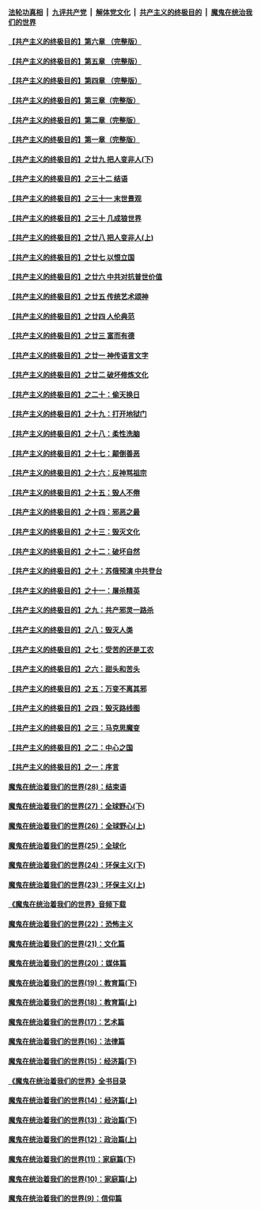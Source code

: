 ####  [法轮功真相](../../../../basic/blob/master/README.md?t=02122226) &nbsp;|&nbsp; [九评共产党](../../../../9ping.md/blob/master/README.md?t=02122226) &nbsp;|&nbsp; [解体党文化](../../../../jtdwh.md/blob/master/README.md?t=02122226)  &nbsp;|&nbsp; [共产主义的终极目的](../../../../gczydzjmd.md/blob/master/README.md?t=02122226) &nbsp;|&nbsp; [魔鬼在统治我们的世界](../../../../mgztzwmdsj.md/blob/master/README.md?t=02122226) 

#### [【共产主义的终极目的】第六章 （完整版）](../pages/nsc422/n11428913.md?t=02122226) 

#### [【共产主义的终极目的】第五章 （完整版）](../pages/nsc422/n11428912.md?t=02122226) 

#### [【共产主义的终极目的】第四章 （完整版）](../pages/nsc422/n11428907.md?t=02122226) 

#### [【共产主义的终极目的】第三章（完整版）](../pages/nsc422/n11428848.md?t=02122226) 

#### [【共产主义的终极目的】第二章（完整版）](../pages/nsc422/n11428831.md?t=02122226) 

#### [【共产主义的终极目的】第一章（完整版）](../pages/nsc422/n11417651.md?t=02122226) 

#### [【共产主义的终极目的】之廿九 把人变非人(下)](../pages/nsc422/n11344140.md?t=02122226) 

#### [【共产主义的终极目的】之三十二 结语](../pages/nsc422/n11360535.md?t=02122226) 

#### [【共产主义的终极目的】之三十一 末世景观](../pages/nsc422/n11351129.md?t=02122226) 

#### [【共产主义的终极目的】之三十 几成狼世界](../pages/nsc422/n11348280.md?t=02122226) 

#### [【共产主义的终极目的】之廿八 把人变非人(上)](../pages/nsc422/n11340492.md?t=02122226) 

#### [【共产主义的终极目的】之廿七 以恨立国](../pages/nsc422/n11336944.md?t=02122226) 

#### [【共产主义的终极目的】之廿六 中共对抗普世价值](../pages/nsc422/n11324785.md?t=02122226) 

#### [【共产主义的终极目的】之廿五 传统艺术颂神](../pages/nsc422/n11296396.md?t=02122226) 

#### [【共产主义的终极目的】之廿四 人伦典范](../pages/nsc422/n11296397.md?t=02122226) 

#### [【共产主义的终极目的】之廿三 富而有德](../pages/nsc422/n11283598.md?t=02122226) 

#### [【共产主义的终极目的】之廿一 神传语言文字](../pages/nsc422/n11263265.md?t=02122226) 

#### [【共产主义的终极目的】之廿二 破坏修炼文化](../pages/nsc422/n11245728.md?t=02122226) 

#### [【共产主义的终极目的】之二十：偷天换日](../pages/nsc422/n11238846.md?t=02122226) 

#### [【共产主义的终极目的】之十九：打开地狱门](../pages/nsc422/n11206376.md?t=02122226) 

#### [【共产主义的终极目的】之十八：柔性洗脑](../pages/nsc422/n11199994.md?t=02122226) 

#### [【共产主义的终极目的】之十七：颠倒善恶](../pages/nsc422/n11179782.md?t=02122226) 

#### [【共产主义的终极目的】之十六：反神骂祖宗](../pages/nsc422/n11166798.md?t=02122226) 

#### [【共产主义的终极目的】之十五：毁人不倦](../pages/nsc422/n11166792.md?t=02122226) 

#### [【共产主义的终极目的】之十四：邪恶之最](../pages/nsc422/n11150249.md?t=02122226) 

#### [【共产主义的终极目的】之十三：毁灭文化](../pages/nsc422/n11135227.md?t=02122226) 

#### [【共产主义的终极目的】之十二：破坏自然](../pages/nsc422/n11135214.md?t=02122226) 

#### [【共产主义的终极目的】之十：苏俄预演 中共登台](../pages/nsc422/n11118424.md?t=02122226) 

#### [【共产主义的终极目的】之十一：屠杀精英](../pages/nsc422/n11118442.md?t=02122226) 

#### [【共产主义的终极目的】之九：共产邪灵一路杀](../pages/nsc422/n11114139.md?t=02122226) 

#### [【共产主义的终极目的】之八：毁灭人类](../pages/nsc422/n11108503.md?t=02122226) 

#### [【共产主义的终极目的】之七：受苦的还是工农](../pages/nsc422/n11101809.md?t=02122226) 

#### [【共产主义的终极目的】之六：甜头和苦头](../pages/nsc422/n11096971.md?t=02122226) 

#### [【共产主义的终极目的】之五：万变不离其邪](../pages/nsc422/n11091285.md?t=02122226) 

#### [【共产主义的终极目的】之四：毁灭路线图](../pages/nsc422/n11086284.md?t=02122226) 

#### [【共产主义的终极目的】之三：马克思魔变](../pages/nsc422/n11061941.md?t=02122226) 

#### [【共产主义的终极目的】之二：中心之国](../pages/nsc422/n11047728.md?t=02122226) 

#### [【共产主义的终极目的】之一：序言](../pages/nsc422/n11086077.md?t=02122226) 

#### [魔鬼在统治着我们的世界(28)：结束语](../pages/nsc422/n10936246.md?t=02122226) 

#### [魔鬼在统治着我们的世界(27)：全球野心(下)](../pages/nsc422/n10928319.md?t=02122226) 

#### [魔鬼在统治着我们的世界(26)：全球野心(上)](../pages/nsc422/n10900318.md?t=02122226) 

#### [魔鬼在统治着我们的世界(25)：全球化](../pages/nsc422/n10788205.md?t=02122226) 

#### [魔鬼在统治着我们的世界(24)：环保主义(下)](../pages/nsc422/n10695307.md?t=02122226) 

#### [魔鬼在统治着我们的世界(23)：环保主义(上)](../pages/nsc422/n10688613.md?t=02122226) 

#### [《魔鬼在统治着我们的世界》音频下载](../pages/nsc422/n10635553.md?t=02122226) 

#### [魔鬼在统治着我们的世界(22)：恐怖主义](../pages/nsc422/n10614727.md?t=02122226) 

#### [魔鬼在统治着我们的世界(21)：文化篇](../pages/nsc422/n10597706.md?t=02122226) 

#### [魔鬼在统治着我们的世界(20)：媒体篇](../pages/nsc422/n10586579.md?t=02122226) 

#### [魔鬼在统治着我们的世界(19)：教育篇(下)](../pages/nsc422/n10564808.md?t=02122226) 

#### [魔鬼在统治着我们的世界(18)：教育篇(上)](../pages/nsc422/n10526970.md?t=02122226) 

#### [魔鬼在统治着我们的世界(17)：艺术篇](../pages/nsc422/n10499093.md?t=02122226) 

#### [魔鬼在统治着我们的世界(16)：法律篇](../pages/nsc422/n10485969.md?t=02122226) 

#### [魔鬼在统治着我们的世界(15)：经济篇(下)](../pages/nsc422/n10469975.md?t=02122226) 

#### [《魔鬼在统治着我们的世界》全书目录](../pages/nsc422/n10464261.md?t=02122226) 

#### [魔鬼在统治着我们的世界(14)：经济篇(上)](../pages/nsc422/n10457370.md?t=02122226) 

#### [魔鬼在统治着我们的世界(13)：政治篇(下)](../pages/nsc422/n10448270.md?t=02122226) 

#### [魔鬼在统治着我们的世界(12)：政治篇(上)](../pages/nsc422/n10444576.md?t=02122226) 

#### [魔鬼在统治着我们的世界(11)：家庭篇(下)](../pages/nsc422/n10440961.md?t=02122226) 

#### [魔鬼在统治着我们的世界(10)：家庭篇(上)](../pages/nsc422/n10435448.md?t=02122226) 

#### [魔鬼在统治着我们的世界(9)：信仰篇](../pages/nsc422/n10432159.md?t=02122226) 

